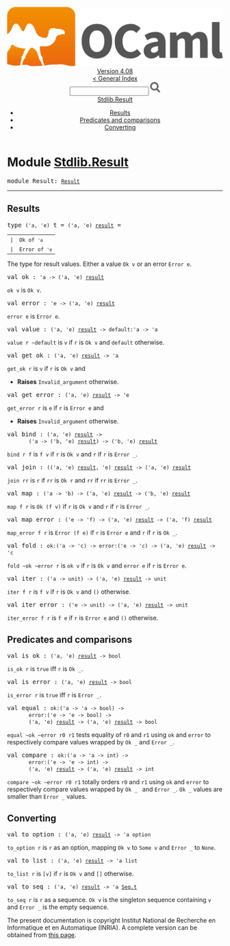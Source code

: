 <!-- ((! set title API !)) ((! set documentation !)) ((! set api !)) ((! set nobreadcrumb !)) -->
<div class="api"><header><nav class="toc brand"><a class="brand" href="https://ocaml.org/"><img src="colour-logo-gray.svg" class="svg" alt="OCaml"></a></nav><nav class="toc"><div class="toc_version"><a href="/docs" id="version-select">Version 4.08</a></div><a href="index.html">&lt; General Index</a><div class="api_search"><input type="text" name="apisearch" id="api_search" oninput="mySearch(false);" onkeypress="this.oninput();" onclick="this.oninput();" onpaste="this.oninput();">
<img src="search_icon.svg" alt="Search" class="svg" onclick="mySearch(false)"></div>
<div id="search_results"></div><div class="toc_title"><a href="#top">Stdlib.Result</a></div><ul><li><a href="#results">Results</a></li><li><a href="#preds">Predicates and comparisons</a></li><li><a href="#convert">Converting</a></li></ul></nav></header>

<h1>Module <a href="type_Stdlib.Result.html">Stdlib.Result</a></h1>

<pre><span id="MODULEResult"><span class="keyword">module</span> Result</span>: <code class="type"><a href="Result.html">Result</a></code></pre><hr width="100%">
<h2 id="results">Results</h2>
<pre><span id="TYPEt"><span class="keyword">type</span> <code class="type">('a, 'e)</code> t</span> = <code class="type">('a, 'e) <a href="Stdlib.html#TYPEresult">result</a></code> = </pre><table class="typetable">
<tbody><tr>
<td align="left" valign="top">
<code><span class="keyword">|</span></code></td>
<td align="left" valign="top">
<code><span id="TYPEELTt.Ok"><span class="constructor">Ok</span></span> <span class="keyword">of</span> <code class="type">'a</code></code></td>

</tr>
<tr>
<td align="left" valign="top">
<code><span class="keyword">|</span></code></td>
<td align="left" valign="top">
<code><span id="TYPEELTt.Error"><span class="constructor">Error</span></span> <span class="keyword">of</span> <code class="type">'e</code></code></td>

</tr></tbody></table>

<div class="info ">
<div class="info-desc">
<p>The type for result values. Either a value <code class="code"><span class="constructor">Ok</span>&nbsp;v</code> or an error <code class="code"><span class="constructor">Error</span>&nbsp;e</code>.</p>
</div>
</div>


<pre><span id="VALok"><span class="keyword">val</span> ok</span> : <code class="type">'a -&gt; ('a, 'e) <a href="Stdlib.html#TYPEresult">result</a></code></pre><div class="info ">
<div class="info-desc">
<p><code class="code">ok&nbsp;v</code> is <code class="code"><span class="constructor">Ok</span>&nbsp;v</code>.</p>
</div>
</div>

<pre><span id="VALerror"><span class="keyword">val</span> error</span> : <code class="type">'e -&gt; ('a, 'e) <a href="Stdlib.html#TYPEresult">result</a></code></pre><div class="info ">
<div class="info-desc">
<p><code class="code">error&nbsp;e</code> is <code class="code"><span class="constructor">Error</span>&nbsp;e</code>.</p>
</div>
</div>

<pre><span id="VALvalue"><span class="keyword">val</span> value</span> : <code class="type">('a, 'e) <a href="Stdlib.html#TYPEresult">result</a> -&gt; default:'a -&gt; 'a</code></pre><div class="info ">
<div class="info-desc">
<p><code class="code">value&nbsp;r&nbsp;~default</code> is <code class="code">v</code> if <code class="code">r</code> is <code class="code"><span class="constructor">Ok</span>&nbsp;v</code> and <code class="code">default</code> otherwise.</p>
</div>
</div>

<pre><span id="VALget_ok"><span class="keyword">val</span> get_ok</span> : <code class="type">('a, 'e) <a href="Stdlib.html#TYPEresult">result</a> -&gt; 'a</code></pre><div class="info ">
<div class="info-desc">
<p><code class="code">get_ok&nbsp;r</code> is <code class="code">v</code> if <code class="code">r</code> is <code class="code"><span class="constructor">Ok</span>&nbsp;v</code> and</p>
</div>
<ul class="info-attributes">
<li><b>Raises</b> <code>Invalid_argument</code> otherwise.</li>
</ul>
</div>

<pre><span id="VALget_error"><span class="keyword">val</span> get_error</span> : <code class="type">('a, 'e) <a href="Stdlib.html#TYPEresult">result</a> -&gt; 'e</code></pre><div class="info ">
<div class="info-desc">
<p><code class="code">get_error&nbsp;r</code> is <code class="code">e</code> if <code class="code">r</code> is <code class="code"><span class="constructor">Error</span>&nbsp;e</code> and</p>
</div>
<ul class="info-attributes">
<li><b>Raises</b> <code>Invalid_argument</code> otherwise.</li>
</ul>
</div>

<pre><span id="VALbind"><span class="keyword">val</span> bind</span> : <code class="type">('a, 'e) <a href="Stdlib.html#TYPEresult">result</a> -&gt;<br>       ('a -&gt; ('b, 'e) <a href="Stdlib.html#TYPEresult">result</a>) -&gt; ('b, 'e) <a href="Stdlib.html#TYPEresult">result</a></code></pre><div class="info ">
<div class="info-desc">
<p><code class="code">bind&nbsp;r&nbsp;f</code> is <code class="code">f&nbsp;v</code> if <code class="code">r</code> is <code class="code"><span class="constructor">Ok</span>&nbsp;v</code> and <code class="code">r</code> if <code class="code">r</code> is <code class="code"><span class="constructor">Error</span>&nbsp;_</code>.</p>
</div>
</div>

<pre><span id="VALjoin"><span class="keyword">val</span> join</span> : <code class="type">(('a, 'e) <a href="Stdlib.html#TYPEresult">result</a>, 'e) <a href="Stdlib.html#TYPEresult">result</a> -&gt; ('a, 'e) <a href="Stdlib.html#TYPEresult">result</a></code></pre><div class="info ">
<div class="info-desc">
<p><code class="code">join&nbsp;rr</code> is <code class="code">r</code> if <code class="code">rr</code> is <code class="code"><span class="constructor">Ok</span>&nbsp;r</code> and <code class="code">rr</code> if <code class="code">rr</code> is <code class="code"><span class="constructor">Error</span>&nbsp;_</code>.</p>
</div>
</div>

<pre><span id="VALmap"><span class="keyword">val</span> map</span> : <code class="type">('a -&gt; 'b) -&gt; ('a, 'e) <a href="Stdlib.html#TYPEresult">result</a> -&gt; ('b, 'e) <a href="Stdlib.html#TYPEresult">result</a></code></pre><div class="info ">
<div class="info-desc">
<p><code class="code">map&nbsp;f&nbsp;r</code> is <code class="code"><span class="constructor">Ok</span>&nbsp;(f&nbsp;v)</code> if <code class="code">r</code> is <code class="code"><span class="constructor">Ok</span>&nbsp;v</code> and <code class="code">r</code> if <code class="code">r</code> is <code class="code"><span class="constructor">Error</span>&nbsp;_</code>.</p>
</div>
</div>

<pre><span id="VALmap_error"><span class="keyword">val</span> map_error</span> : <code class="type">('e -&gt; 'f) -&gt; ('a, 'e) <a href="Stdlib.html#TYPEresult">result</a> -&gt; ('a, 'f) <a href="Stdlib.html#TYPEresult">result</a></code></pre><div class="info ">
<div class="info-desc">
<p><code class="code">map_error&nbsp;f&nbsp;r</code> is <code class="code"><span class="constructor">Error</span>&nbsp;(f&nbsp;e)</code> if <code class="code">r</code> is <code class="code"><span class="constructor">Error</span>&nbsp;e</code> and <code class="code">r</code> if
    <code class="code">r</code> is <code class="code"><span class="constructor">Ok</span>&nbsp;_</code>.</p>
</div>
</div>

<pre><span id="VALfold"><span class="keyword">val</span> fold</span> : <code class="type">ok:('a -&gt; 'c) -&gt; error:('e -&gt; 'c) -&gt; ('a, 'e) <a href="Stdlib.html#TYPEresult">result</a> -&gt; 'c</code></pre><div class="info ">
<div class="info-desc">
<p><code class="code">fold&nbsp;~ok&nbsp;~error&nbsp;r</code> is <code class="code">ok&nbsp;v</code> if <code class="code">r</code> is <code class="code"><span class="constructor">Ok</span>&nbsp;v</code> and <code class="code">error&nbsp;e</code> if <code class="code">r</code>
    is <code class="code"><span class="constructor">Error</span>&nbsp;e</code>.</p>
</div>
</div>

<pre><span id="VALiter"><span class="keyword">val</span> iter</span> : <code class="type">('a -&gt; unit) -&gt; ('a, 'e) <a href="Stdlib.html#TYPEresult">result</a> -&gt; unit</code></pre><div class="info ">
<div class="info-desc">
<p><code class="code">iter&nbsp;f&nbsp;r</code> is <code class="code">f&nbsp;v</code> if <code class="code">r</code> is <code class="code"><span class="constructor">Ok</span>&nbsp;v</code> and <code class="code">()</code> otherwise.</p>
</div>
</div>

<pre><span id="VALiter_error"><span class="keyword">val</span> iter_error</span> : <code class="type">('e -&gt; unit) -&gt; ('a, 'e) <a href="Stdlib.html#TYPEresult">result</a> -&gt; unit</code></pre><div class="info ">
<div class="info-desc">
<p><code class="code">iter_error&nbsp;f&nbsp;r</code> is <code class="code">f&nbsp;e</code> if <code class="code">r</code> is <code class="code"><span class="constructor">Error</span>&nbsp;e</code> and <code class="code">()</code> otherwise.</p>
</div>
</div>
<h2 id="preds">Predicates and comparisons</h2>
<pre><span id="VALis_ok"><span class="keyword">val</span> is_ok</span> : <code class="type">('a, 'e) <a href="Stdlib.html#TYPEresult">result</a> -&gt; bool</code></pre><div class="info ">
<div class="info-desc">
<p><code class="code">is_ok&nbsp;r</code> is <code class="code"><span class="keyword">true</span></code> iff <code class="code">r</code> is <code class="code"><span class="constructor">Ok</span>&nbsp;_</code>.</p>
</div>
</div>

<pre><span id="VALis_error"><span class="keyword">val</span> is_error</span> : <code class="type">('a, 'e) <a href="Stdlib.html#TYPEresult">result</a> -&gt; bool</code></pre><div class="info ">
<div class="info-desc">
<p><code class="code">is_error&nbsp;r</code> is <code class="code"><span class="keyword">true</span></code> iff <code class="code">r</code> is <code class="code"><span class="constructor">Error</span>&nbsp;_</code>.</p>
</div>
</div>

<pre><span id="VALequal"><span class="keyword">val</span> equal</span> : <code class="type">ok:('a -&gt; 'a -&gt; bool) -&gt;<br>       error:('e -&gt; 'e -&gt; bool) -&gt;<br>       ('a, 'e) <a href="Stdlib.html#TYPEresult">result</a> -&gt; ('a, 'e) <a href="Stdlib.html#TYPEresult">result</a> -&gt; bool</code></pre><div class="info ">
<div class="info-desc">
<p><code class="code">equal&nbsp;~ok&nbsp;~error&nbsp;r0&nbsp;r1</code> tests equality of <code class="code">r0</code> and <code class="code">r1</code> using <code class="code">ok</code>
    and <code class="code">error</code> to respectively compare values wrapped by <code class="code"><span class="constructor">Ok</span>&nbsp;_</code> and
    <code class="code"><span class="constructor">Error</span>&nbsp;_</code>.</p>
</div>
</div>

<pre><span id="VALcompare"><span class="keyword">val</span> compare</span> : <code class="type">ok:('a -&gt; 'a -&gt; int) -&gt;<br>       error:('e -&gt; 'e -&gt; int) -&gt;<br>       ('a, 'e) <a href="Stdlib.html#TYPEresult">result</a> -&gt; ('a, 'e) <a href="Stdlib.html#TYPEresult">result</a> -&gt; int</code></pre><div class="info ">
<div class="info-desc">
<p><code class="code">compare&nbsp;~ok&nbsp;~error&nbsp;r0&nbsp;r1</code> totally orders <code class="code">r0</code> and <code class="code">r1</code> using <code class="code">ok</code> and
    <code class="code">error</code> to respectively compare values wrapped by <code class="code"><span class="constructor">Ok</span>&nbsp;_&nbsp;</code> and <code class="code"><span class="constructor">Error</span>&nbsp;_</code>.
    <code class="code"><span class="constructor">Ok</span>&nbsp;_</code> values are smaller than <code class="code"><span class="constructor">Error</span>&nbsp;_</code> values.</p>
</div>
</div>
<h2 id="convert">Converting</h2>
<pre><span id="VALto_option"><span class="keyword">val</span> to_option</span> : <code class="type">('a, 'e) <a href="Stdlib.html#TYPEresult">result</a> -&gt; 'a option</code></pre><div class="info ">
<div class="info-desc">
<p><code class="code">to_option&nbsp;r</code> is <code class="code">r</code> as an option, mapping <code class="code"><span class="constructor">Ok</span>&nbsp;v</code> to <code class="code"><span class="constructor">Some</span>&nbsp;v</code> and
    <code class="code"><span class="constructor">Error</span>&nbsp;_</code> to <code class="code"><span class="constructor">None</span></code>.</p>
</div>
</div>

<pre><span id="VALto_list"><span class="keyword">val</span> to_list</span> : <code class="type">('a, 'e) <a href="Stdlib.html#TYPEresult">result</a> -&gt; 'a list</code></pre><div class="info ">
<div class="info-desc">
<p><code class="code">to_list&nbsp;r</code> is <code class="code">[v]</code> if <code class="code">r</code> is <code class="code"><span class="constructor">Ok</span>&nbsp;v</code> and <code class="code">[]</code> otherwise.</p>
</div>
</div>

<pre><span id="VALto_seq"><span class="keyword">val</span> to_seq</span> : <code class="type">('a, 'e) <a href="Stdlib.html#TYPEresult">result</a> -&gt; 'a <a href="Seq.html#TYPEt">Seq.t</a></code></pre><div class="info ">
<div class="info-desc">
<p><code class="code">to_seq&nbsp;r</code> is <code class="code">r</code> as a sequence. <code class="code"><span class="constructor">Ok</span>&nbsp;v</code> is the singleton sequence
    containing <code class="code">v</code> and <code class="code"><span class="constructor">Error</span>&nbsp;_</code> is the empty sequence.</p>
</div>
</div>

<div class="copyright">The present documentation is copyright Institut National de Recherche en Informatique et en Automatique (INRIA). A complete version can be obtained from <a href="http://caml.inria.fr/pub/docs/manual-ocaml/">this page</a>.</div></div>